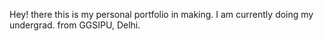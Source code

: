 Hey! there this is my personal portfolio in making. I am currently doing my undergrad. from GGSIPU, Delhi.